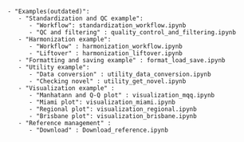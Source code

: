     - "Examples(outdated)":
       - "Standardization and QC example":
          - "Workflow": standardization_workflow.ipynb
          - "QC and filtering" : quality_control_and_filtering.ipynb
       - "Harmonization example":
          - "Workflow" : harmonization_workflow.ipynb
          - "Liftover" : harmonization_liftover.ipynb
       - "Formatting and saving example" : format_load_save.ipynb
       - "Utility example":
          - "Data conversion" : utility_data_conversion.ipynb
          - "Checking novel" : utility_get_novel.ipynb
       - "Visualization example" :
          - "Manhatann and Q-Q plot" : visualization_mqq.ipynb
          - "Miami plot": visualization_miami.ipynb
          - "Regional plot": visualization_regional.ipynb
          - "Brisbane plot": visualization_brisbane.ipynb
       - "Reference management" :
          - "Download" : Download_reference.ipynb
